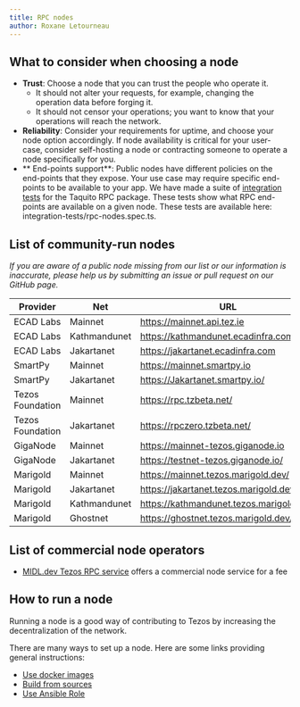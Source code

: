 ```yaml
---
title: RPC nodes
author: Roxane Letourneau
---
```


## What to consider when choosing a node

- **Trust**: Choose a node that you can trust the people who operate it.
    - It should not alter your requests, for example, changing the operation data before forging it.
    - It should not censor your operations; you want to know that your operations will reach the network.
- **Reliability**: Consider your requirements for uptime, and choose your node option accordingly. If node availability is critical for your user-case,  consider self-hosting a node or contracting someone to operate a node specifically for you.
- ** End-points support**: Public nodes have different policies on the end-points that they expose. Your use case may require specific end-points to be available to your app. We have made a suite of [integration tests](rpc_nodes_integration_test.md) for the Taquito RPC package. These tests show what RPC end-points are available on a given node. These tests are available here: integration-tests/rpc-nodes.spec.ts.

## List of community-run nodes

*If you are aware of a public node missing from our list or our information is inaccurate, please help us by submitting an issue or pull request on our GitHub page.*

| Provider         | Net         | URL                                | Header      |  
|------------------|-------------|------------------------------------|-------|
| ECAD Labs        | Mainnet     | https://mainnet.api.tez.ie         | [Check](https://mainnet.api.tez.ie/chains/main/blocks/head/header)      |
| ECAD Labs        | Kathmandunet   | https://kathmandunet.ecadinfra.com    | [Check](https://kathmandunet.ecadinfra.com/chains/main/blocks/head/header)      |
| ECAD Labs        | Jakartanet  | https://jakartanet.ecadinfra.com   | [Check](https://jakartanet.ecadinfra.com/chains/main/blocks/head/header)      |
| SmartPy          | Mainnet     | https://mainnet.smartpy.io         |  [Check](https://mainnet.smartpy.io/chains/main/blocks/head/header)     |
| SmartPy          | Jakartanet   | https://Jakartanet.smartpy.io/      | [Check](https://Jakartanet.smartpy.io/chains/main/blocks/head/header)    |
| Tezos Foundation | Mainnet     | https://rpc.tzbeta.net/            | [Check](https://rpc.tzbeta.net/chains/main/blocks/head/header)      |
| Tezos Foundation | Jakartanet  | https://rpczero.tzbeta.net/        | [Check](https://rpczero.tzbeta.net/chains/main/blocks/head/header)      |
| GigaNode         | Mainnet     | https://mainnet-tezos.giganode.io  |  [Check](https://mainnet-tezos.giganode.io/chains/main/blocks/head/header)     |
| GigaNode         | Jakartanet   | https://testnet-tezos.giganode.io/ | [Check](https://testnet-tezos.giganode.io/chains/main/blocks/head/header)      |
| Marigold         | Mainnet     | https://mainnet.tezos.marigold.dev/    | [Check](https://mainnet.tezos.marigold.dev/chains/main/blocks/head/header)     |
| Marigold         | Jakartanet  | https://jakartanet.tezos.marigold.dev/ | [Check](https://jakartanet.tezos.marigold.dev/chains/main/blocks/head/header)  |
| Marigold         | Kathmandunet| https://kathmandunet.tezos.marigold.dev/  | [Check](https://kathmandunet.tezos.marigold.dev/chains/main/blocks/head/header)   |
| Marigold         | Ghostnet    | https://ghostnet.tezos.marigold.dev/  | [Check](https://ghostnet.tezos.marigold.dev/chains/main/blocks/head/header)   |

## List of commercial node operators

* [MIDL.dev Tezos RPC service](https://midl.dev/tezos-rpc) offers a commercial node service for a fee

## How to run a node

Running a node is a good way of contributing to Tezos by increasing the decentralization of the network.

There are many ways to set up a node. Here are some links providing general instructions:

- [Use docker images](https://tezos.gitlab.io/introduction/howtoget.html#docker-images)
- [Build from sources](https://tezos.gitlab.io/introduction/howtoget.html#docker-images)
- [Use Ansible Role](https://github.com/ecadlabs/ansible-role-tezos-node/blob/master/README.md)

